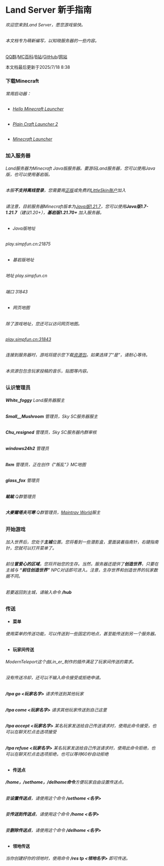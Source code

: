# **Land Server 新手指南**

###### 欢迎您来到Land Server，愿您游戏愉快。

###### 本文档专为萌新编写，以知晓服务器的一些内容。



[QQ群](https://qm.qq.com/q/1zm2Knlra8)/[MC百科](https://play.mcmod.cn/sv20187884.html)/[B站](https://space.bilibili.com/3546625001655249)/[GitHub](https://github.com/Zoeback/Land-Server)/[网站](http://43.248.77.159:34010)

本文档最后更新于2025/7/18 8:38



### 下载Minecraft

###### 常用启动器：

* ###### [Hello Minecraft Launcher](https://hmcl.huangyuhui.net/)
* ###### [Plain Craft Launcher 2](https://afdian.com/a/LTCat)
* ###### [Minecraft Launcher](https://www.xbox.com/zh-cn/games/store/Minecraft-Launcher/9PGW18NPBZV5)

### 加入服务器

###### Land服务器为Minecraft Java版服务器。要游玩Land服务器，您可以使用Java版，也可以使用基岩版。

###### 本服**不支持离线登录**，您需要用[正版](https://www.minecraft.net/)或免费的[LittleSkin账户](https://littleskin.cn/)加入

###### 请注意，目前服务器Minecraft版本为[Java版1.21.7](https://zh.minecraft.wiki/w/Java%E7%89%881.21.7)，您可以使用**Java版1.7-1.21.7**（建议1.20+），**基岩版1.21.70+** 加入服务器。

* ###### Java版地址

###### play.simpfun.cn:21875

* ###### 基岩版地址

###### 地址 play.simpfun.cn

###### 端口 31843

* ###### 网页地图

###### 除了游戏地址，您还可以访问网页地图。

###### [play.simpfun.cn:31843](http://play.simpfun.cn:31843)

###### 连接到服务器时，游戏将提示您下载[资源包](https://zh.minecraft.wiki/w/%E8%B5%84%E6%BA%90%E5%8C%85)。如果选择了“是”，请耐心等待。

###### 本资源包包含玩家投稿的音乐，贴图等内容。

### 认识管理员

###### **White\_foggy** Land服务器服主

###### **Small\_\_Mushroom** 管理员，Sky SC服务器服主

###### **Chu\_resigned** 管理员，Sky SC服务器内群审核

###### **windows24h2** 管理员

###### **llxm** 管理员，正在创作《“叛乱”》MC地图

###### **glass\_fox** 管理员

###### **眦眦** Q群管理员

###### **大麥爾塔夫可寒** Q群管理员，[Maintrav World](https://play.mcmod.cn/sv20187506.html)服主

### 开始游戏

###### 加入世界后，您处于**主城**位置。您将看到一些潜影盒，里面装着指南针，右键指南针，您就可以打开菜单了。

###### 前往**冒爱心的区域**，您将开始您的生存。当然，服务器还提供了**创造世界**，只要在主城与 **“前往创造世界”** NPC对话即可进入。注意，生存世界和创造世界的玩家数据不同。

###### 若要返回到主城，请输入命令 **/hub**

### 传送

* #### 菜单

###### 使用菜单的传送功能，可以传送到一些固定的地点，甚至能传送到另一个服务器。

* #### 玩家间传送

###### ModernTeleport这个由Lin\_er\_制作的插件满足了玩家间传送的需求。

###### 没有传送冷却，还可以不输入命令接受或拒绝申请。

###### **/tpa go <玩家名字>**  *请求传送到其他玩家*

###### **/tpa come <玩家名字>** *请求其他玩家传送到自己这里*

###### **/tpa accept <玩家名字>** *某名玩家发送给自己传送请求时，使用此命令接受，也可以在聊天栏点击选项接受*

###### **/tpa refuse <玩家名字>** *某名玩家发送给自己传送请求时，使用此命令拒绝，也可以在聊天栏点击选项拒绝，也可以等待60秒自动拒绝*

* #### 传送点

###### **/home，/sethome，/delhome命令**方便玩家自由设置传送点。

###### 要**设置传送点**，请使用这个命令 **/sethome <名字>**

###### 要**传送到传送点**，请使用这个命令 **/home <名字>**

###### 要**删除传送点**，请使用这个命令 **/delhome <名字>**

* #### 领地传送

###### 当你创建好你的领地时，使用命令 **/res tp <领地名字>** 即可传送。

